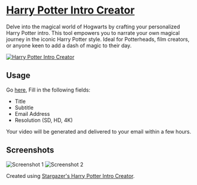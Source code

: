 # [Harry Potter Intro Creator](https://gostargazer.com/harry-potter/)

Delve into the magical world of Hogwarts by crafting your personalized Harry Potter intro. This tool empowers you to narrate your own magical journey in the iconic Harry Potter style. Ideal for Potterheads, film creators, or anyone keen to add a dash of magic to their day.

[![Harry Potter Intro Creator](https://img.youtube.com/vi/Yim0FThoC_0/maxresdefault.jpg)](https://www.youtube.com/watch?v=Yim0FThoC_0 "Harry Potter Intro Creator")

## Usage

Go [here](https://gostargazer.com/harry-potter/), Fill in the following fields:
- Title
- Subtitle
- Email Address
- Resolution (SD, HD, 4K)

Your video will be generated and delivered to your email within a few hours.

## Screenshots

![Screenshot 1](https://i.imgur.com/MOFvBXn.png)
![Screenshot 2](https://i.imgur.com/aw0pm0T.png)

Created using [Stargazer's Harry Potter Intro Creator](https://gostargazer.com/harry-potter/).
